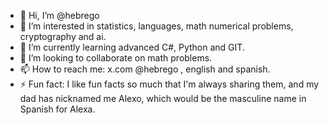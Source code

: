 - 👋 Hi, I’m @hebrego
- 👀 I’m interested in statistics, languages, math numerical problems, cryptography and ai.
- 🌱 I’m currently learning advanced C#, Python and GIT.
- 💞️ I’m looking to collaborate on math problems.
- 📫 How to reach me: x.com @hebrego , english and spanish.
- ⚡ Fun fact: I like fun facts so much that I'm always sharing them, and my dad has nicknamed me Alexo, which would be the masculine name in Spanish for Alexa.

<!---
hebrego/hebrego is a ✨ special ✨ repository because its `README.md` (this file) appears on your GitHub profile.
You can click the Preview link to take a look at your changes.
--->
